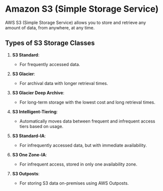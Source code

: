 # Amazon S3 (Simple Storage Service)

AWS S3 (Simple Storage Service) allows you to store and retrieve any amount of data, from anywhere, at any time.

## Types of S3 Storage Classes

1. **S3 Standard**: 
   - For frequently accessed data.
   
2. **S3 Glacier**: 
   - For archival data with longer retrieval times.
   
3. **S3 Glacier Deep Archive**: 
   - For long-term storage with the lowest cost and long retrieval times.
   
4. **S3 Intelligent-Tiering**: 
   - Automatically moves data between frequent and infrequent access tiers based on usage.
   
5. **S3 Standard-IA**: 
   - For infrequently accessed data, but with immediate availability.
   
6. **S3 One Zone-IA**: 
   - For infrequent access, stored in only one availability zone.
   
7. **S3 Outposts**: 
   - For storing S3 data on-premises using AWS Outposts.
